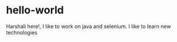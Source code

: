 # hello-world
Harshali here!,
I like to work on java and selenium.
I like to learn new technologies

